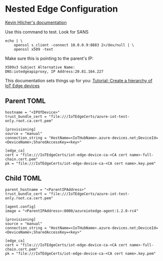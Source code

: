 # Nested Edge Configuration

[Kevin Hilcher's documentation](https://github.com/Azure/CertsForIoT-B)

Use this command to test.  Look for SANS
```
echo | \
    openssl s_client -connect 10.0.0.9:8883 2>/dev/null | \
    openssl x509 -text
```
Make sure this is pointing to the parent's IP:
```
X509v3 Subject Alternative Name:
DNS:iotedgeapiproxy, IP Address:20.81.164.227
```

This documentation sets things up for you: [Tutorial: Create a hierarchy of IoT Edge devices](https://docs.microsoft.com/en-us/azure/iot-edge/tutorial-nested-iot-edge?view=iotedge-2020-11)

## Parent TOML
```
hostname = "<IPOfDevice>"
trust_bundle_cert = "file:///IoTEdgeCerts/azure-iot-test-only.root.ca.cert.pem"

[provisioning]
source = "manual"
connection_string = "HostName=<IoTHubName>.azure-devices.net;DeviceId=<DeviceName>;SharedAccessKey=<key>"

[edge_ca]
cert = "file:///IoTEdgeCerts/iot-edge-device-ca-<CA cert name>-full-chain.cert.pem"
pk = "file:///IoTEdgeCerts/iot-edge-device-ca-<CA cert name>.key.pem"
```

## Child TOML
```
parent_hostname = "<ParentIPAddress>"
trust_bundle_cert = "file:///IoTEdgeCerts/azure-iot-test-only.root.ca.cert.pem"

[agent.config]
image = "<ParentIPAddress>:8000/azureiotedge-agent:1.2.0-rc4"

[provisioning]
source = "manual"
connection_string = "HostName=<IoTHubName>.azure-devices.net;DeviceId=<DeviceName>;SharedAccessKey=<key>"

[edge_ca]
cert = "file:///IoTEdgeCerts/iot-edge-device-ca-<CA cert name>-full-chain.cert.pem"
pk = "file:///IoTEdgeCerts/iot-edge-device-ca-<CA cert name>.key.pem"
```
